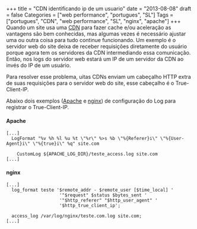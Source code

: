 +++
title = "CDN identificando ip de um usuario"
date = "2013-08-08"
draft = false
Categories = ["web performance", "portugues", "SL"]
Tags = ["portugues", "CDN", "web performance", "SL", "nginx", "apache"]
+++
Quando um site usa uma
[CDN](http://pt.wikipedia.org/wiki/Content_Delivery_Network) para fazer
cache e/ou aceleração as vantagens são bem conhecidas, mas algumas vezes
é necessário ajustar uma ou outra coisa para tudo continue funcionando.
Um exemplo é o servidor web do site deixa de receber requisições
diretamente do usuário porque agora tem os servidores da CDN
intermediando essa comunicação. Então, nos logs do servidor web estará
um IP de um servidor da CDN ao invés do IP de um usuário.


Para resolver esse problema, uitas CDNs enviam um cabeçalho HTTP extra
de suas requisições para o servidor web do site, esse cabeçalho é o
True-Client-IP.

Abaixo dois exemplos ([Apache](http://http.apache.org) e
[nginx](http://www.nginx.org)) de configuração do Log para registrar o
True-Client-IP.

#### Apache
```
[...]
  LogFormat "%v %h %l %u %t \"%r\" %>s %b \"%{Referer}i\" \"%{User-Agent}i\" \"%{true}i\" %q" site.com

	CustomLog ${APACHE_LOG_DIR}/teste_access.log site.com   
[...]
```

#### nginx
```
[...]
  log_format teste '$remote_addr - $remote_user [$time_local] '
                    '"$request" $status $bytes_sent '
                    '"$http_referer" "$http_user_agent" '
                    '$http_true_client_ip';

  access_log /var/log/nginx/teste.com.log site.com;
[...]
```
